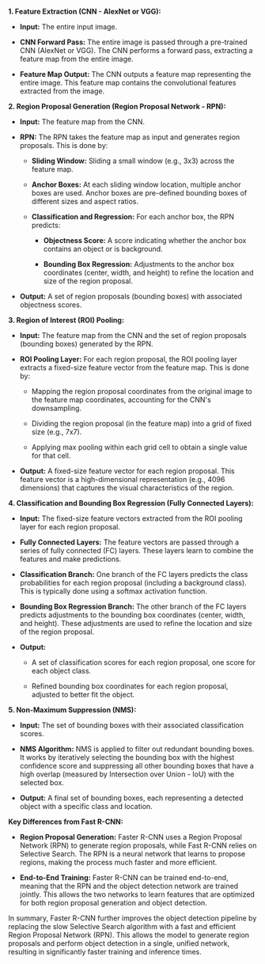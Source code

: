 **1. Feature Extraction (CNN - AlexNet or VGG):**

- **Input:** The entire input image.
    
- **CNN Forward Pass:** The entire image is passed through a pre-trained CNN (AlexNet or VGG). The CNN performs a forward pass, extracting a feature map from the entire image.
    
- **Feature Map Output:** The CNN outputs a feature map representing the entire image. This feature map contains the convolutional features extracted from the image.
    

**2. Region Proposal Generation (Region Proposal Network - RPN):**

- **Input:** The feature map from the CNN.
    
- **RPN:** The RPN takes the feature map as input and generates region proposals. This is done by:
    
    - **Sliding Window:** Sliding a small window (e.g., 3x3) across the feature map.
        
    - **Anchor Boxes:** At each sliding window location, multiple anchor boxes are used. Anchor boxes are pre-defined bounding boxes of different sizes and aspect ratios.
        
    - **Classification and Regression:** For each anchor box, the RPN predicts:
        
        - **Objectness Score:** A score indicating whether the anchor box contains an object or is background.
            
        - **Bounding Box Regression:** Adjustments to the anchor box coordinates (center, width, and height) to refine the location and size of the region proposal.
            
- **Output:** A set of region proposals (bounding boxes) with associated objectness scores.
    

**3. Region of Interest (ROI) Pooling:**

- **Input:** The feature map from the CNN and the set of region proposals (bounding boxes) generated by the RPN.
    
- **ROI Pooling Layer:** For each region proposal, the ROI pooling layer extracts a fixed-size feature vector from the feature map. This is done by:
    
    - Mapping the region proposal coordinates from the original image to the feature map coordinates, accounting for the CNN's downsampling.
        
    - Dividing the region proposal (in the feature map) into a grid of fixed size (e.g., 7x7).
        
    - Applying max pooling within each grid cell to obtain a single value for that cell.
        
- **Output:** A fixed-size feature vector for each region proposal. This feature vector is a high-dimensional representation (e.g., 4096 dimensions) that captures the visual characteristics of the region.
    

**4. Classification and Bounding Box Regression (Fully Connected Layers):**

- **Input:** The fixed-size feature vectors extracted from the ROI pooling layer for each region proposal.
    
- **Fully Connected Layers:** The feature vectors are passed through a series of fully connected (FC) layers. These layers learn to combine the features and make predictions.
    
- **Classification Branch:** One branch of the FC layers predicts the class probabilities for each region proposal (including a background class). This is typically done using a softmax activation function.
    
- **Bounding Box Regression Branch:** The other branch of the FC layers predicts adjustments to the bounding box coordinates (center, width, and height). These adjustments are used to refine the location and size of the region proposal.
    
- **Output:**
    
    - A set of classification scores for each region proposal, one score for each object class.
        
    - Refined bounding box coordinates for each region proposal, adjusted to better fit the object.
        

**5. Non-Maximum Suppression (NMS):**

- **Input:** The set of bounding boxes with their associated classification scores.
    
- **NMS Algorithm:** NMS is applied to filter out redundant bounding boxes. It works by iteratively selecting the bounding box with the highest confidence score and suppressing all other bounding boxes that have a high overlap (measured by Intersection over Union - IoU) with the selected box.
    
- **Output:** A final set of bounding boxes, each representing a detected object with a specific class and location.
    

**Key Differences from Fast R-CNN:**

- **Region Proposal Generation:** Faster R-CNN uses a Region Proposal Network (RPN) to generate region proposals, while Fast R-CNN relies on Selective Search. The RPN is a neural network that learns to propose regions, making the process much faster and more efficient.
    
- **End-to-End Training:** Faster R-CNN can be trained end-to-end, meaning that the RPN and the object detection network are trained jointly. This allows the two networks to learn features that are optimized for both region proposal generation and object detection.
    

In summary, Faster R-CNN further improves the object detection pipeline by replacing the slow Selective Search algorithm with a fast and efficient Region Proposal Network (RPN). This allows the model to generate region proposals and perform object detection in a single, unified network, resulting in significantly faster training and inference times.